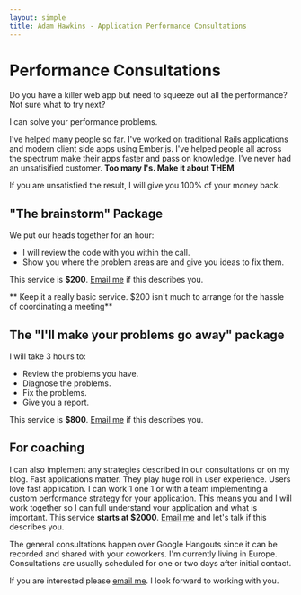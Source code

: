 ```yaml
---
layout: simple
title: Adam Hawkins - Application Performance Consultations
---
```


# Performance Consultations

Do you have a killer web app but need to squeeze out all the performance?
Not sure what to try next?

I can solve your performance problems.

I've helped many people so far. I've worked on traditional Rails
applications and modern client side apps using Ember.js. I've helped
people all across the spectrum make their apps faster and pass on
knowledge. I've never had an unsatisified customer. **Too many I's.  Make it about THEM**

If you are unsatisfied the result, I will give you 100% of your money back.

## "The brainstorm" Package

We put our heads together for an hour:

* I will review the code with you within the call.
* Show you where the problem areas are and give you ideas to fix them.

This service is **$200**. [Email me](mailto:adam@hawkins.io&subject=Caching+Consultation) if this
describes you.

** Keep it a really basic service.  $200 isn't much to arrange for the hassle of coordinating a meeting**

## The "I'll make your problems go away" package

I will take 3 hours to:
* Review the problems you have.
* Diagnose the problems.
* Fix the problems.
* Give you a report.

This service is **$800**. [Email me](mailto:adam@hawkins.io&subject=Caching+Consultation) if this
describes you.

## For coaching

I can also implement any strategies described in our consultations or
on my blog. Fast applications matter. They play huge roll in user
experience. Users love fast application. I can work 1 one 1 or with a
team implementing a custom performance strategy for your application.
This means you and I will work together so I can full understand your
application and what is important. This service **starts at $2000**. [Email
me](mailto:adam@hawkins.io&subject=Caching+Consultation) and let's
talk if this describes you.

The general consultations happen over Google Hangouts since it can be
recorded and shared with your coworkers. I'm currently living in
Europe. Consultations are usually scheduled for one or two days after
initial contact.

If you are interested please [email
me](mailto:adam@hawkins.io&subject=Caching+Consultation). I look
forward to working with you.
